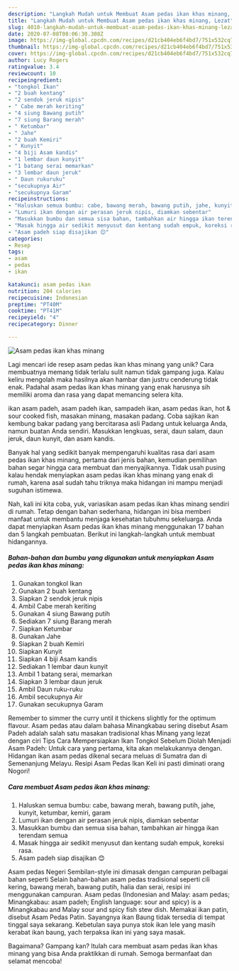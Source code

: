 ```yaml
---
description: "Langkah Mudah untuk Membuat Asam pedas ikan khas minang, Lezat"
title: "Langkah Mudah untuk Membuat Asam pedas ikan khas minang, Lezat"
slug: 4010-langkah-mudah-untuk-membuat-asam-pedas-ikan-khas-minang-lezat
date: 2020-07-08T08:06:30.308Z
image: https://img-global.cpcdn.com/recipes/d21cb404eb6f4bd7/751x532cq70/asam-pedas-ikan-khas-minang-foto-resep-utama.jpg
thumbnail: https://img-global.cpcdn.com/recipes/d21cb404eb6f4bd7/751x532cq70/asam-pedas-ikan-khas-minang-foto-resep-utama.jpg
cover: https://img-global.cpcdn.com/recipes/d21cb404eb6f4bd7/751x532cq70/asam-pedas-ikan-khas-minang-foto-resep-utama.jpg
author: Lucy Rogers
ratingvalue: 3.4
reviewcount: 10
recipeingredient:
- "tongkol Ikan"
- "2 buah kentang"
- "2 sendok jeruk nipis"
- " Cabe merah keriting"
- "4 siung Bawang putih"
- "7 siung Barang merah"
- " Ketumbar"
- " Jahe"
- "2 buah Kemiri"
- " Kunyit"
- "4 biji Asam kandis"
- "1 lembar daun kunyit"
- "1 batang serai memarkan"
- "3 lembar daun jeruk"
- " Daun rukuruku"
- "secukupnya Air"
- "secukupnya Garam"
recipeinstructions:
- "Haluskan semua bumbu: cabe, bawang merah, bawang putih, jahe, kunyit, ketumbar, kemiri, garam"
- "Lumuri ikan dengan air perasan jeruk nipis, diamkan sebentar"
- "Masukkan bumbu dan semua sisa bahan, tambahkan air hingga ikan terendam semua"
- "Masak hingga air sedikit menyusut dan kentang sudah empuk, koreksi rasa."
- "Asam padeh siap disajikan 😊"
categories:
- Resep
tags:
- asam
- pedas
- ikan

katakunci: asam pedas ikan 
nutrition: 204 calories
recipecuisine: Indonesian
preptime: "PT40M"
cooktime: "PT41M"
recipeyield: "4"
recipecategory: Dinner

---
```



![Asam pedas ikan khas minang](https://img-global.cpcdn.com/recipes/d21cb404eb6f4bd7/751x532cq70/asam-pedas-ikan-khas-minang-foto-resep-utama.jpg)

Lagi mencari ide resep asam pedas ikan khas minang yang unik? Cara membuatnya memang tidak terlalu sulit namun tidak gampang juga. Kalau keliru mengolah maka hasilnya akan hambar dan justru cenderung tidak enak. Padahal asam pedas ikan khas minang yang enak harusnya sih memiliki aroma dan rasa yang dapat memancing selera kita.

ikan asam padeh, asam padeh ikan, sampadeh ikan, asam pedas ikan, hot &amp; sour cooked fish, masakan minang, masakan padang. Coba sajikan ikan kembung bakar padang yang bercitarasa asli Padang untuk keluarga Anda, namun buatan Anda sendiri. Masukkan lengkuas, serai, daun salam, daun jeruk, daun kunyit, dan asam kandis.

Banyak hal yang sedikit banyak mempengaruhi kualitas rasa dari asam pedas ikan khas minang, pertama dari jenis bahan, kemudian pemilihan bahan segar hingga cara membuat dan menyajikannya. Tidak usah pusing kalau hendak menyiapkan asam pedas ikan khas minang yang enak di rumah, karena asal sudah tahu triknya maka hidangan ini mampu menjadi suguhan istimewa.


Nah, kali ini kita coba, yuk, variasikan asam pedas ikan khas minang sendiri di rumah. Tetap dengan bahan sederhana, hidangan ini bisa memberi manfaat untuk membantu menjaga kesehatan tubuhmu sekeluarga. Anda dapat menyiapkan Asam pedas ikan khas minang menggunakan 17 bahan dan 5 langkah pembuatan. Berikut ini langkah-langkah untuk membuat hidangannya.

<!--inarticleads1-->

##### Bahan-bahan dan bumbu yang digunakan untuk menyiapkan Asam pedas ikan khas minang:

1. Gunakan tongkol Ikan
1. Gunakan 2 buah kentang
1. Siapkan 2 sendok jeruk nipis
1. Ambil  Cabe merah keriting
1. Gunakan 4 siung Bawang putih
1. Sediakan 7 siung Barang merah
1. Siapkan  Ketumbar
1. Gunakan  Jahe
1. Siapkan 2 buah Kemiri
1. Siapkan  Kunyit
1. Siapkan 4 biji Asam kandis
1. Sediakan 1 lembar daun kunyit
1. Ambil 1 batang serai, memarkan
1. Siapkan 3 lembar daun jeruk
1. Ambil  Daun ruku-ruku
1. Ambil secukupnya Air
1. Gunakan secukupnya Garam


Remember to simmer the curry until it thickens slightly for the optimum flavour. Asam pedas atau dalam bahasa Minangkabau sering disebut Asam Padeh adalah salah satu masakan tradisional khas Minang yang lezat dengan ciri Tips Cara Mempersiapkan Ikan Tongkol Sebelum Diolah Menjadi Asam Padeh: Untuk cara yang pertama, kita akan melakukannya dengan. Hidangan ikan asam pedas dikenal secara meluas di Sumatra dan di Semenanjung Melayu. Resipi Asam Pedas Ikan Keli ini pasti diminati orang Nogori! 

<!--inarticleads2-->

##### Cara membuat Asam pedas ikan khas minang:

1. Haluskan semua bumbu: cabe, bawang merah, bawang putih, jahe, kunyit, ketumbar, kemiri, garam
1. Lumuri ikan dengan air perasan jeruk nipis, diamkan sebentar
1. Masukkan bumbu dan semua sisa bahan, tambahkan air hingga ikan terendam semua
1. Masak hingga air sedikit menyusut dan kentang sudah empuk, koreksi rasa.
1. Asam padeh siap disajikan 😊


Asam pedas Negeri Sembilan-style ini dimasak dengan campuran pelbagai bahan seperti Selain bahan-bahan asam pedas tradisional seperti cili kering, bawang merah, bawang putih, halia dan serai, resipi ini menggunakan campuran. Asam pedas (Indonesian and Malay: asam pedas; Minangkabau: asam padeh; English language: sour and spicy) is a Minangkabau and Malay sour and spicy fish stew dish. Memakai ikan patin, disebut Asam Pedas Patin. Sayangnya ikan Baung tidak tersedia di tempat tinggal saya sekarang. Kebetulan saya punya stok ikan lele yang masih kerabat ikan baung, yach terpaksa ikan ini yang saya masak. 

Bagaimana? Gampang kan? Itulah cara membuat asam pedas ikan khas minang yang bisa Anda praktikkan di rumah. Semoga bermanfaat dan selamat mencoba!
